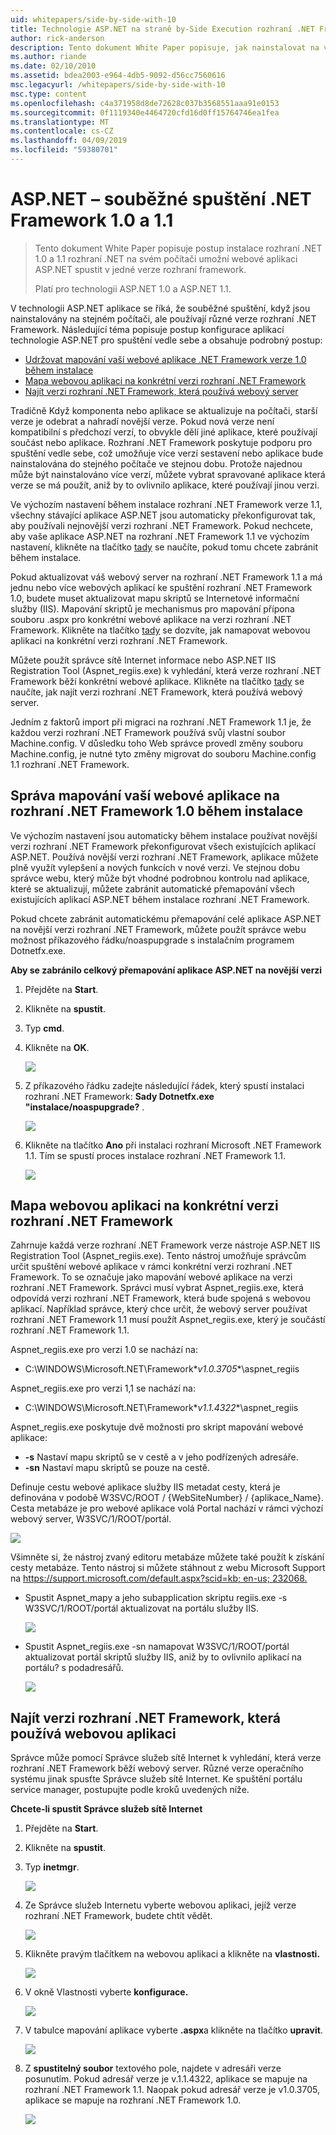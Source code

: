 ```yaml
---
uid: whitepapers/side-by-side-with-10
title: Technologie ASP.NET na straně by-Side Execution rozhraní .NET Framework 1.0 a 1.1 | Dokumentace Microsoftu
author: rick-anderson
description: Tento dokument White Paper popisuje, jak nainstalovat na váš počítač, umožní webové aplikaci ASP.NET spustit v jedné verze od .NET 1.0 a 1.1 rozhraní .NET...
ms.author: riande
ms.date: 02/10/2010
ms.assetid: bdea2003-e964-4db5-9092-d56cc7560616
msc.legacyurl: /whitepapers/side-by-side-with-10
msc.type: content
ms.openlocfilehash: c4a371958d8de72628c037b3568551aaa91e0153
ms.sourcegitcommit: 0f1119340e4464720cfd16d0ff15764746ea1fea
ms.translationtype: MT
ms.contentlocale: cs-CZ
ms.lasthandoff: 04/09/2019
ms.locfileid: "59380701"
---
```

# <a name="aspnet-side-by-side-execution-of-net-framework-10-and-11"></a>ASP.NET – souběžné spuštění .NET Framework 1.0 a 1.1

> Tento dokument White Paper popisuje postup instalace rozhraní .NET 1.0 a 1.1 rozhraní .NET na svém počítači umožní webové aplikaci ASP.NET spustit v jedné verze rozhraní framework.
> 
> Platí pro technologii ASP.NET 1.0 a ASP.NET 1.1.


V technologii ASP.NET aplikace se říká, že souběžné spuštění, když jsou nainstalovány na stejném počítači, ale používají různé verze rozhraní .NET Framework. Následující téma popisuje postup konfigurace aplikací technologie ASP.NET pro spuštění vedle sebe a obsahuje podrobný postup:

- [Udržovat mapování vaší webové aplikace .NET Framework verze 1.0 během instalace](#1)
- [Mapa webovou aplikaci na konkrétní verzi rozhraní .NET Framework](#2)
- [Najít verzi rozhraní .NET Framework, která používá webový server](#3)

Tradičně Když komponenta nebo aplikace se aktualizuje na počítači, starší verze je odebrat a nahradí novější verze. Pokud nová verze není kompatibilní s předchozí verzí, to obvykle dělí jiné aplikace, které používají součást nebo aplikace. Rozhraní .NET Framework poskytuje podporu pro spuštění vedle sebe, což umožňuje více verzí sestavení nebo aplikace bude nainstalována do stejného počítače ve stejnou dobu. Protože najednou může být nainstalováno více verzí, můžete vybrat spravované aplikace která verze se má použít, aniž by to ovlivnilo aplikace, které používají jinou verzi.

Ve výchozím nastavení během instalace rozhraní .NET Framework verze 1.1, všechny stávající aplikace ASP.NET jsou automaticky překonfigurovat tak, aby používali nejnovější verzi rozhraní .NET Framework. Pokud nechcete, aby vaše aplikace ASP.NET na rozhraní .NET Framework 1.1 ve výchozím nastavení, klikněte na tlačítko [tady](#1) se naučíte, pokud tomu chcete zabránit během instalace.

Pokud aktualizovat váš webový server na rozhraní .NET Framework 1.1 a má jednu nebo více webových aplikací ke spuštění rozhraní .NET Framework 1.0, budete muset aktualizovat mapu skriptů se Internetové informační služby (IIS). Mapování skriptů je mechanismus pro mapování přípona souboru .aspx pro konkrétní webové aplikace na verzi rozhraní .NET Framework. Klikněte na tlačítko [tady](#2) se dozvíte, jak namapovat webovou aplikaci na konkrétní verzi rozhraní .NET Framework.

Můžete použít správce sítě Internet informace nebo ASP.NET IIS Registration Tool (Aspnet\_regiis.exe) k vyhledání, která verze rozhraní .NET Framework běží konkrétní webové aplikace. Klikněte na tlačítko [tady](#3) se naučíte, jak najít verzi rozhraní .NET Framework, která používá webový server.

Jedním z faktorů import při migraci na rozhraní .NET Framework 1.1 je, že každou verzi rozhraní .NET Framework používá svůj vlastní soubor Machine.config. V důsledku toho Web správce provedl změny souboru Machine.config, je nutné tyto změny migrovat do souboru Machine.config 1.1 rozhraní .NET Framework.

<a id="1"></a>

## <a name="maintaining-your-web-applications-mapping-to-net-framework-10-during-installation"></a>Správa mapování vaší webové aplikace na rozhraní .NET Framework 1.0 během instalace

Ve výchozím nastavení jsou automaticky během instalace používat novější verzi rozhraní .NET Framework překonfigurovat všech existujících aplikací ASP.NET. Používá novější verzi rozhraní .NET Framework, aplikace můžete plně využít vylepšení a nových funkcích v nové verzi. Ve stejnou dobu správce webu, který může být vhodné podrobnou kontrolu nad aplikace, které se aktualizují, můžete zabránit automatické přemapování všech existujících aplikací ASP.NET během instalace rozhraní .NET Framework.

Pokud chcete zabránit automatickému přemapování celé aplikace ASP.NET na novější verzi rozhraní .NET Framework, můžete použít správce webu možnost příkazového řádku/noaspupgrade s instalačním programem Dotnetfx.exe.

**Aby se zabránilo celkový přemapování aplikace ASP.NET na novější verzi**

1. Přejděte na **Start**.
2. Klikněte na **spustit**.
3. Typ **cmd**.
4. Klikněte na **OK**.  
  
    ![](side-by-side-with-10/_static/image1.gif)
5. Z příkazového řádku zadejte následující řádek, který spustí instalaci rozhraní .NET Framework: **Sady Dotnetfx.exe "instalace/noaspupgrade?** .  
  
    ![](side-by-side-with-10/_static/image2.gif)
6. Klikněte na tlačítko **Ano** při instalaci rozhraní Microsoft .NET Framework 1.1. Tím se spustí proces instalace rozhraní .NET Framework 1.1.  
  
    ![](side-by-side-with-10/_static/image3.gif)

<a id="2"></a>

## <a name="map-a-web-application-to-a-specific-version-of-the-net-framework"></a>Mapa webovou aplikaci na konkrétní verzi rozhraní .NET Framework

Zahrnuje každá verze rozhraní .NET Framework verze nástroje ASP.NET IIS Registration Tool (Aspnet\_regiis.exe). Tento nástroj umožňuje správcům určit spuštění webové aplikace v rámci konkrétní verzi rozhraní .NET Framework. To se označuje jako mapování webové aplikace na verzi rozhraní .NET Framework. Správci musí vybrat Aspnet\_regiis.exe, která odpovídá verzi rozhraní .NET Framework, která bude spojená s webovou aplikací. Například správce, který chce určit, že webový server používat rozhraní .NET Framework 1.1 musí použít Aspnet\_regiis.exe, který je součástí rozhraní .NET Framework 1.1.

Aspnet\_regiis.exe pro verzi 1.0 se nachází na:

- C:\WINDOWS\Microsoft.NET\Framework\**v1.0.3705**\aspnet\_regiis

Aspnet\_regiis.exe pro verzi 1,1 se nachází na:

- C:\WINDOWS\Microsoft.NET\Framework\**v1.1.4322**\aspnet\_regiis

Aspnet\_regiis.exe poskytuje dvě možnosti pro skript mapování webové aplikace:

- **-s** Nastaví mapu skriptů se v cestě a v jeho podřízených adresáře.
- **-sn** Nastaví mapu skriptů se pouze na cestě.

Definuje cestu webové aplikace služby IIS metadat cesty, která je definována v podobě W3SVC/ROOT / {WebSiteNumber} / {aplikace\_Name}. Cesta metabáze je pro webové aplikace volá Portal nachází v rámci výchozí webový server, W3SVC/1/ROOT/portál.

![](side-by-side-with-10/_static/image4.gif)

Všimněte si, že nástroj zvaný editoru metabáze můžete také použít k získání cesty metabáze. Tento nástroj si můžete stáhnout z webu Microsoft Support na [ https://support.microsoft.com/default.aspx?scid=kb; en-us; 232068.](https://support.microsoft.com/default.aspx?scid=kb;en-us;232068)

- Spustit Aspnet\_mapy a jeho subapplication skriptu regiis.exe -s W3SVC/1/ROOT/portál aktualizovat na portálu služby IIS.  
  
    ![](side-by-side-with-10/_static/image5.gif)

- Spustit Aspnet\_regiis.exe -sn namapovat W3SVC/1/ROOT/portál aktualizovat portál skriptů služby IIS, aniž by to ovlivnilo aplikací na portálu? s podadresářů.  
  
    ![](side-by-side-with-10/_static/image6.gif)

<a id="3"></a>

## <a name="find-the-net-framework-version-that-a-web-application-is-using"></a>Najít verzi rozhraní .NET Framework, která používá webovou aplikaci

Správce může pomocí Správce služeb sítě Internet k vyhledání, která verze rozhraní .NET Framework běží webový server. Různé verze operačního systému jinak spusťte Správce služeb sítě Internet. Ke spuštění portálu service manager, postupujte podle kroků uvedených níže.

**Chcete-li spustit Správce služeb sítě Internet**

1. Přejděte na **Start**.
2. Klikněte na **spustit**.
3. Typ **inetmgr**.  
  
    ![](side-by-side-with-10/_static/image7.gif)
4. Ze Správce služeb Internetu vyberte webovou aplikaci, jejíž verze rozhraní .NET Framework, budete chtít vědět.  
  
    ![](side-by-side-with-10/_static/image8.gif)
5. Klikněte pravým tlačítkem na webovou aplikaci a klikněte na **vlastnosti.**  
  
    ![](side-by-side-with-10/_static/image9.gif)
6. V okně Vlastnosti vyberte **konfigurace.**  
  
    ![](side-by-side-with-10/_static/image10.gif)
7. V tabulce mapování aplikace vyberte **.aspx**a klikněte na tlačítko **upravit**.  
  
    ![](side-by-side-with-10/_static/image11.gif)
8. Z **spustitelný soubor** textového pole, najdete v adresáři verze posunutím. Pokud adresář verze je v.1.1.4322, aplikace se mapuje na rozhraní .NET Framework 1.1. Naopak pokud adresář verze je v1.0.3705, aplikace se mapuje na rozhraní .NET Framework 1.0.  
  
    ![](side-by-side-with-10/_static/image12.gif)
